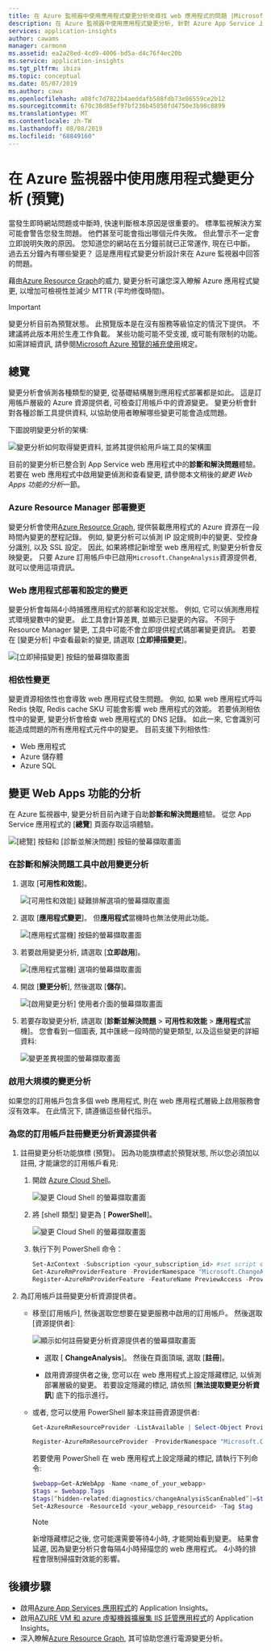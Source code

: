 ```yaml
---
title: 在 Azure 監視器中使用應用程式變更分析來尋找 web 應用程式的問題 |Microsoft Docs
description: 在 Azure 監視器中使用應用程式變更分析, 針對 Azure App Service 上的即時網站上的應用程式問題進行疑難排解。
services: application-insights
author: cawams
manager: carmonm
ms.assetid: ea2a28ed-4cd9-4006-bd5a-d4c76f4ec20b
ms.service: application-insights
ms.tgt_pltfrm: ibiza
ms.topic: conceptual
ms.date: 05/07/2019
ms.author: cawa
ms.openlocfilehash: a08fc7d7822b4aeddafb588fdb73e86559ce2b12
ms.sourcegitcommit: 670c38d85ef97bf236b45850fd4750e3b98c8899
ms.translationtype: MT
ms.contentlocale: zh-TW
ms.lasthandoff: 08/08/2019
ms.locfileid: "68849160"
---
```

# <a name="use-application-change-analysis-preview-in-azure-monitor"></a>在 Azure 監視器中使用應用程式變更分析 (預覽)

當發生即時網站問題或中斷時, 快速判斷根本原因是很重要的。 標準監視解決方案可能會警告您發生問題。 他們甚至可能會指出哪個元件失敗。 但此警示不一定會立即說明失敗的原因。 您知道您的網站在五分鐘前就已正常運作, 現在已中斷。 過去五分鐘內有哪些變更？ 這是應用程式變更分析設計來在 Azure 監視器中回答的問題。

藉由[Azure Resource Graph](https://docs.microsoft.com/azure/governance/resource-graph/overview)的威力, 變更分析可讓您深入瞭解 Azure 應用程式變更, 以增加可檢視性並減少 MTTR (平均修復時間)。

> [!IMPORTANT]
> 變更分析目前為預覽狀態。 此預覽版本是在沒有服務等級協定的情況下提供。 不建議將此版本用於生產工作負載。 某些功能可能不受支援, 或可能有限制的功能。 如需詳細資訊, 請參閱[Microsoft Azure 預覽的補充使用](https://azure.microsoft.com/support/legal/preview-supplemental-terms/)規定。

## <a name="overview"></a>總覽

變更分析會偵測各種類型的變更, 從基礎結構層到應用程式部署都是如此。 這是訂用帳戶層級的 Azure 資源提供者, 可檢查訂用帳戶中的資源變更。 變更分析會針對各種診斷工具提供資料, 以協助使用者瞭解哪些變更可能會造成問題。

下圖說明變更分析的架構:

![變更分析如何取得變更資料, 並將其提供給用戶端工具的架構圖](./media/change-analysis/overview.png)

目前的變更分析已整合到 App Service web 應用程式中的**診斷和解決問題**體驗。 若要在 web 應用程式中啟用變更偵測和查看變更, 請參閱本文稍後的*變更 Web Apps 功能的分析*一節。

### <a name="azure-resource-manager-deployment-changes"></a>Azure Resource Manager 部署變更

變更分析會使用[Azure Resource Graph](https://docs.microsoft.com/azure/governance/resource-graph/overview), 提供裝載應用程式的 Azure 資源在一段時間內變更的歷程記錄。 例如, 變更分析可以偵測 IP 設定規則中的變更、受控身分識別, 以及 SSL 設定。 因此, 如果將標記新增至 web 應用程式, 則變更分析會反映變更。 只要 Azure 訂用帳戶中已啟用`Microsoft.ChangeAnalysis`資源提供者, 就可以使用這項資訊。

### <a name="changes-in-web-app-deployment-and-configuration"></a>Web 應用程式部署和設定的變更

變更分析會每隔4小時捕獲應用程式的部署和設定狀態。 例如, 它可以偵測應用程式環境變數中的變更。 此工具會計算差異, 並顯示已變更的內容。 不同于 Resource Manager 變更, 工具中可能不會立即提供程式碼部署變更資訊。 若要在 [變更分析] 中查看最新的變更, 請選取 [**立即掃描變更**]。

![[立即掃描變更] 按鈕的螢幕擷取畫面](./media/change-analysis/scan-changes.png)

### <a name="dependency-changes"></a>相依性變更

變更資源相依性也會導致 web 應用程式發生問題。 例如, 如果 web 應用程式呼叫 Redis 快取, Redis cache SKU 可能會影響 web 應用程式的效能。 若要偵測相依性中的變更, 變更分析會檢查 web 應用程式的 DNS 記錄。 如此一來, 它會識別可能造成問題的所有應用程式元件中的變更。
目前支援下列相依性:
- Web 應用程式
- Azure 儲存體
- Azure SQL


## <a name="change-analysis-for-the-web-apps-feature"></a>變更 Web Apps 功能的分析

在 Azure 監視器中, 變更分析目前內建于自助**診斷和解決問題**體驗。 從您 App Service 應用程式的 [**總覽**] 頁面存取這項體驗。

![[總覽] 按鈕和 [診斷並解決問題] 按鈕的螢幕擷取畫面](./media/change-analysis/change-analysis.png)

### <a name="enable-change-analysis-in-the-diagnose-and-solve-problems-tool"></a>在診斷和解決問題工具中啟用變更分析

1. 選取 [**可用性和效能**]。

    ![[可用性和效能] 疑難排解選項的螢幕擷取畫面](./media/change-analysis/availability-and-performance.png)

1. 選取 [**應用程式變更**]。 但**應用程式**當機時也無法使用此功能。

   ![[應用程式當機] 按鈕的螢幕擷取畫面](./media/change-analysis/application-changes.png)

1. 若要啟用變更分析, 請選取 [**立即啟用**]。

   ![[應用程式當機] 選項的螢幕擷取畫面](./media/change-analysis/enable-changeanalysis.png)

1. 開啟 [**變更分析**], 然後選取 [**儲存**]。

    ![[啟用變更分析] 使用者介面的螢幕擷取畫面](./media/change-analysis/change-analysis-on.png)


1. 若要存取變更分析, 請選取 [**診斷並解決問題** > **可用性和效能** > **應用程式**當機]。 您會看到一個圖表, 其中匯總一段時間的變更類型, 以及這些變更的詳細資料:

     ![變更差異視圖的螢幕擷取畫面](./media/change-analysis/change-view.png)


### <a name="enable-change-analysis-at-scale"></a>啟用大規模的變更分析

如果您的訂用帳戶包含多個 web 應用程式, 則在 web 應用程式層級上啟用服務會沒有效率。 在此情況下, 請遵循這些替代指示。

### <a name="register-the-change-analysis-resource-provider-for-your-subscription"></a>為您的訂用帳戶註冊變更分析資源提供者

1. 註冊變更分析功能旗標 (預覽)。 因為功能旗標處於預覽狀態, 所以您必須加以註冊, 才能讓您的訂用帳戶看見:

   1. 開啟 [Azure Cloud Shell](https://azure.microsoft.com/features/cloud-shell/)。

      ![變更 Cloud Shell 的螢幕擷取畫面](./media/change-analysis/cloud-shell.png)

   1. 將 [shell 類型] 變更為 [ **PowerShell**]。

      ![變更 Cloud Shell 的螢幕擷取畫面](./media/change-analysis/choose-powershell.png)

   1. 執行下列 PowerShell 命令：

        ``` PowerShell
        Set-AzContext -Subscription <your_subscription_id> #set script execution context to the subscription you are trying to enable
        Get-AzureRmProviderFeature -ProviderNamespace "Microsoft.ChangeAnalysis" -ListAvailable #Check for feature flag availability
        Register-AzureRmProviderFeature -FeatureName PreviewAccess -ProviderNamespace Microsoft.ChangeAnalysis #Register feature flag
        ```

1. 為訂用帳戶註冊變更分析資源提供者。

   - 移至[訂用帳戶], 然後選取您想要在變更服務中啟用的訂用帳戶。 然後選取 [資源提供者]:

        ![顯示如何註冊變更分析資源提供者的螢幕擷取畫面](./media/change-analysis/register-rp.png)

       - 選取 [ **ChangeAnalysis**]。 然後在頁面頂端, 選取 [**註冊**]。

       - 啟用資源提供者之後, 您可以在 web 應用程式上設定隱藏標記, 以偵測部署層級的變更。 若要設定隱藏的標記, 請依照 [**無法提取變更分析資訊**] 底下的指示進行。

   - 或者, 您可以使用 PowerShell 腳本來註冊資源提供者:

        ```PowerShell
        Get-AzureRmResourceProvider -ListAvailable | Select-Object ProviderNamespace, RegistrationState #Check if RP is ready for registration

        Register-AzureRmResourceProvider -ProviderNamespace "Microsoft.ChangeAnalysis" #Register the Change Analysis RP
        ```

        若要使用 PowerShell 在 web 應用程式上設定隱藏的標記, 請執行下列命令:

        ```powershell
        $webapp=Get-AzWebApp -Name <name_of_your_webapp>
        $tags = $webapp.Tags
        $tags[“hidden-related:diagnostics/changeAnalysisScanEnabled”]=$true
        Set-AzResource -ResourceId <your_webapp_resourceid> -Tag $tag
        ```

     > [!NOTE]
     > 新增隱藏標記之後, 您可能還需要等待4小時, 才能開始看到變更。 結果會延遲, 因為變更分析只會每隔4小時掃描您的 web 應用程式。 4小時的排程會限制掃描對效能的影響。

## <a name="next-steps"></a>後續步驟

- 啟用[Azure App Services 應用程式](azure-web-apps.md)的 Application Insights。
- 啟用[AZURE VM 和 azure 虛擬機器擴展集 IIS 託管應用程式](azure-vm-vmss-apps.md)的 Application Insights。
- 深入瞭解[Azure Resource Graph](https://docs.microsoft.com/azure/governance/resource-graph/overview), 其可協助您進行電源變更分析。
